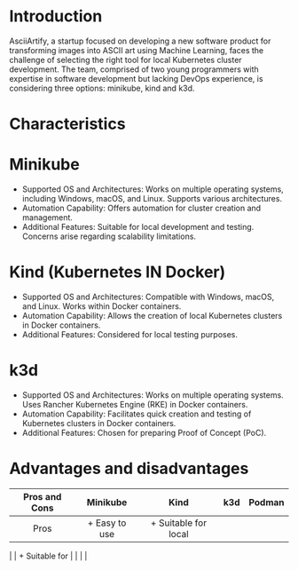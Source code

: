 # Introduction

AsciiArtify, a startup focused on developing a new software product for transforming images into ASCII art using Machine Learning, faces the challenge of selecting the right tool for local Kubernetes cluster development. The team, comprised of two young programmers with expertise in software development but lacking DevOps experience, is considering three options: minikube, kind and k3d.

# Characteristics

# Minikube

- Supported OS and Architectures: Works on multiple operating systems, including Windows, macOS, and Linux. Supports various architectures.
- Automation Capability: Offers automation for cluster creation and management.
- Additional Features: Suitable for local development and testing. Concerns arise regarding scalability limitations.

# Kind (Kubernetes IN Docker)

- Supported OS and Architectures: Compatible with Windows, macOS, and Linux. Works within Docker containers.
- Automation Capability: Allows the creation of local Kubernetes clusters in Docker containers.
- Additional Features: Considered for local testing purposes.

# k3d

- Supported OS and Architectures: Works on multiple operating systems. Uses Rancher Kubernetes Engine (RKE) in Docker containers.
- Automation Capability: Facilitates quick creation and testing of Kubernetes clusters in Docker containers.
- Additional Features: Chosen for preparing Proof of Concept (PoC).

# Advantages and disadvantages



| Pros and Cons  |	Minikube   	   |     Kind           |     k3d        |    Podman      |
|:--------------:|:----------------:|:------------------:|:--------------:|:--------------:|
| Pros           |+ Easy to use     |+ Suitable for local|                |                |

|                | + Suitable for  |                     |                |                |
   



